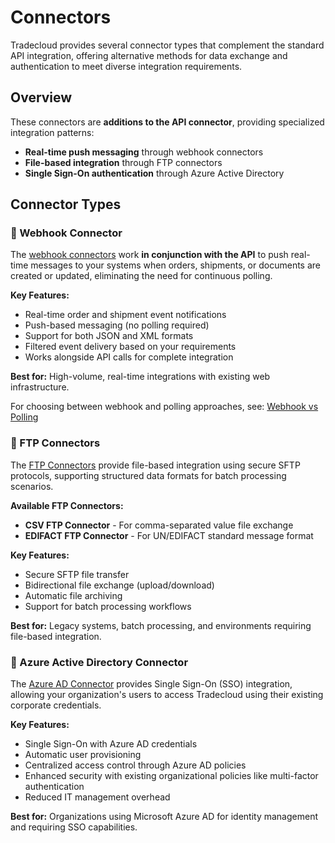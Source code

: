 # Connectors

Tradecloud provides several connector types that complement the standard API integration, offering alternative methods for data exchange and authentication to meet diverse integration requirements.

## Overview

These connectors are **additions to the API connector**, providing specialized integration patterns:

- **Real-time push messaging** through webhook connectors
- **File-based integration** through FTP connectors  
- **Single Sign-On authentication** through Azure Active Directory

## Connector Types

### 🔗 Webhook Connector

The [webhook connectors](webhooks/README.md) work **in conjunction with the API** to push real-time messages to your systems when orders, shipments, or documents are created or updated, eliminating the need for continuous polling.

**Key Features:**

- Real-time order and shipment event notifications
- Push-based messaging (no polling required)
- Support for both JSON and XML formats
- Filtered event delivery based on your requirements
- Works alongside API calls for complete integration

**Best for:** High-volume, real-time integrations with existing web infrastructure.

For choosing between webhook and polling approaches, see: [Webhook vs Polling](../api/webhook-vs-polling.md)

### 📁 FTP Connectors

The [FTP Connectors](ftp/README.md) provide file-based integration using secure SFTP protocols, supporting structured data formats for batch processing scenarios.

**Available FTP Connectors:**

- **CSV FTP Connector** - For comma-separated value file exchange
- **EDIFACT FTP Connector** - For UN/EDIFACT standard message format

**Key Features:**

- Secure SFTP file transfer
- Bidirectional file exchange (upload/download)
- Automatic file archiving
- Support for batch processing workflows

**Best for:** Legacy systems, batch processing, and environments requiring file-based integration.

### 🔐 Azure Active Directory Connector

The [Azure AD Connector](azure-ad/README.md) provides Single Sign-On (SSO) integration, allowing your organization's users to access Tradecloud using their existing corporate credentials.

**Key Features:**

- Single Sign-On with Azure AD credentials
- Automatic user provisioning
- Centralized access control through Azure AD policies
- Enhanced security with existing organizational policies like multi-factor authentication
- Reduced IT management overhead

**Best for:** Organizations using Microsoft Azure AD for identity management and requiring SSO capabilities.
